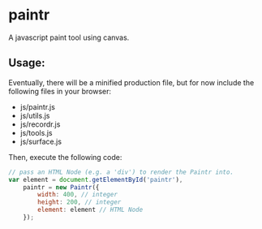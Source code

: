 # paintr
A javascript paint tool using canvas.

## Usage:
Eventually, there will be a minified production file, but for now
include the following files in your browser:
- js/paintr.js
- js/utils.js
- js/recordr.js
- js/tools.js
- js/surface.js

Then, execute the following code:
```javascript
// pass an HTML Node (e.g. a 'div') to render the Paintr into.
var element = document.getElementById('paintr'), 
    paintr = new Paintr({
        width: 400, // integer
        height: 200, // integer
        element: element // HTML Node
    });
```
